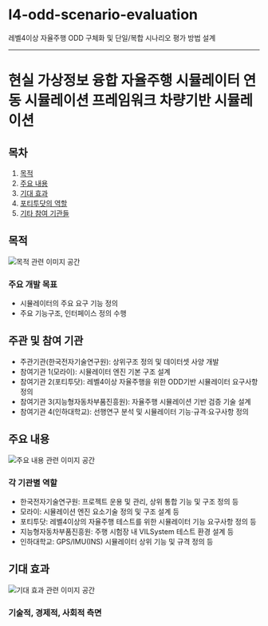 # l4-odd-scenario-evaluation
레벨4이상 자율주행 ODD 구체화 및 단일/복합 시나리오 평가 방법 설계

---

# 현실 가상정보 융합 자율주행 시뮬레이터 연동 시뮬레이션 프레임워크 차량기반 시뮬레이션

## 목차
1. [목적](#목적)
2. [주요 내용](#주요-내용)
3. [기대 효과](#기대-효과)
4. [포티투닷의 역할](#포티투닷의-역할)
5. [기타 참여 기관들](#기타-참여-기관들)

## 목적
![목적 관련 이미지 공간](#)

### 주요 개발 목표
* 시뮬레이터의 주요 요구 기능 정의
* 주요 기능구조, 인터페이스 정의 수행

## 주관 및 참여 기관
* 주관기관(한국전자기술연구원): 상위구조 정의 및 데이터셋 사양 개발
* 참여기관 1(모라이): 시뮬레이터 엔진 기본 구조 설계
* 참여기관 2(포티투닷): 레벨4이상 자율주행을 위한 ODD기반 시뮬레이터 요구사항 정의
* 참여기관 3(지능형자동차부품진흥원): 자율주행 시뮬레이션 기반 검증 기술 설계
* 참여기관 4(인하대학교): 선행연구 분석 및 시뮬레이터 기능·규격·요구사항 정의


## 주요 내용
![주요 내용 관련 이미지 공간](#)

### 각 기관별 역할
*   한국전자기술연구원: 프로젝트 운용 및 관리, 상위 통합 기능 및 구조 정의 등
*   모라이: 시뮬레이션 엔진 요소기술 정의 및 구조 설계 등
*   포티투닷: 레벨4이상의 자율주행 테스트를 위한 시뮬레이터 기능 요구사항 정의 등
*   지능형자동차부품진흥원: 주행 시험장 내 VILSystem 테스트 환경 설계 등
*   인하대학교: GPS/IMU(INS) 시뮬레이터 상위 기능 및 규격 정의 등


## 기대 효과
![기대 효과 관련 이미지 공간](#)

### 기술적, 경제적, 사회적 측면

